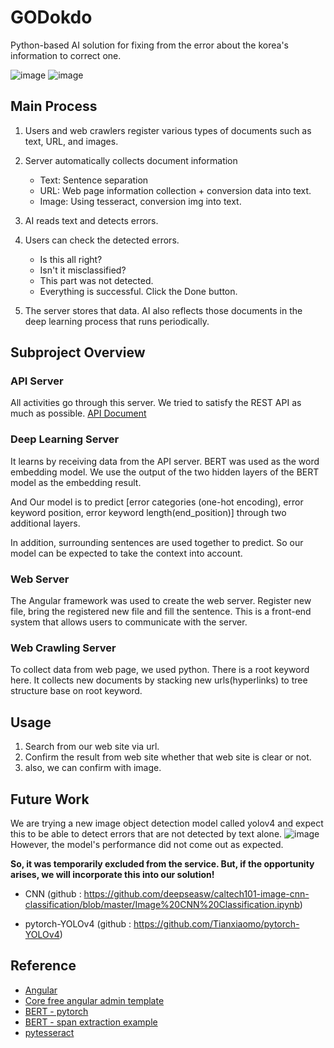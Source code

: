 # GODokdo

Python-based AI solution for fixing from the error about the korea's information to correct one.

![image](https://user-images.githubusercontent.com/17453822/100536654-525f6000-3265-11eb-82fc-d4631dbcc4bf.png)
![image](https://user-images.githubusercontent.com/17453822/100536614-29d76600-3265-11eb-8d12-a8ca57bcfefa.png)


## Main Process 

1. Users and web crawlers register various types of documents such as text, URL, and images.

1. Server automatically collects document information
    - Text: Sentence separation
    - URL: Web page information collection + conversion data into text.
    - Image: Using tesseract, conversion img into text.
    
1. AI reads text and detects errors.

1. Users can check the detected errors.
      - Is this all right?
      - Isn't it misclassified?
      - This part was not detected.
      - Everything is successful. Click the Done button.
      
1. The server stores that data. AI also reflects those documents in the deep learning process that runs periodically.

## Subproject Overview

### API Server

  All activities go through this server. We tried to satisfy the REST API as much as possible. [API Document](https://api.easylab.kr/)

### Deep Learning Server

  It learns by receiving data from the API server. BERT was used as the word embedding model. We use the output of the two hidden layers of the BERT model as the embedding result. 
  
  And Our model is to predict [error categories (one-hot encoding), error keyword position, error keyword length(end_position)] through two additional layers.
  
  In addition, surrounding sentences are used together to predict. So our model can be expected to take the context into account.

### Web Server

  The Angular framework was used to create the web server. Register new file, bring the registered new file and fill the sentence. This is a front-end system that allows users to communicate with the server.

### Web Crawling Server

  To collect data from web page, we used python. There is a root keyword here. It collects new documents by stacking new urls(hyperlinks) to tree structure base on root keyword.
  

## Usage

 1. Search from our web site via url.
 1. Confirm the result from web site whether that web site is clear or not.
 1. also, we can confirm with image.



## Future Work
We are trying a new image object detection model called yolov4 and expect this to be able to detect errors that are not detected by text alone.
![image](https://user-images.githubusercontent.com/17453822/100537383-76be3b00-326b-11eb-8c69-09c7bd29b336.png)
However, the model's performance did not come out as expected. 

**So, it was temporarily excluded from the service. But, if the opportunity arises, we will incorporate this into our solution!**


- CNN (github : https://github.com/deepseasw/caltech101-image-cnn-classification/blob/master/Image%20CNN%20Classification.ipynb)

- pytorch-YOLOv4 (github : https://github.com/Tianxiaomo/pytorch-YOLOv4)




## Reference
- [Angular](https://github.com/angular/angular)
- [Core free angular admin template](https://github.com/coreui/coreui-free-angular-admin-template)
- [BERT - pytorch](https://github.com/codertimo/BERT-pytorch)
- [BERT - span extraction example](https://www.kaggle.com/abhishek/bert-base-uncased-using-pytorch)
- [pytesseract](https://pypi.org/project/pytesseract/)
